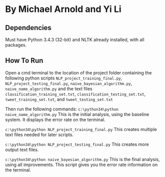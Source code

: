 # By Michael Arnold and Yi Li

## Dependencies
Must have Python 3.4.3 (32-bit) and NLTK already installed, with all packages.

## How To Run
Open a cmd terminal to the location of the project folder containing the following python scripts
`NLP_project_training_final.py`, `NLP_project_testing_final.py`, `naive_bayesian_algorithm.py`, `naive_name_algorithm.py`
and the text files `classification_training_set.txt`, `classification_testing_set.txt`, `tweet_training_set.txt`, and `tweet_testing_set.txt`

Then run the following commands:
`c:\python34\python naive_name_algorithm.py`
This is the initial analysis, using the baseline system. It displays the error rate on the terminal.

`c:\python34\python NLP_project_training_final.py`
This creates multiple text files needed for later scripts.

`c:\python34\python NLP_project_testing_final.py`
This creates more output text files.

`c:\python34\python naive_bayesian_algorithm.py`
This is the final analysis, using all improvements. This script gives you the error rate information on the terminal.
